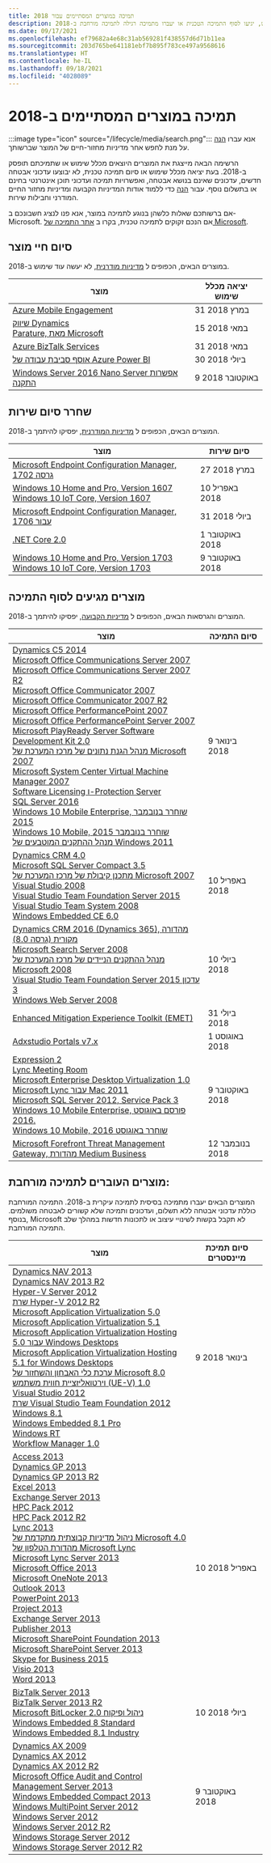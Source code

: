 ```yaml
---
title: תמיכה במוצרים המסתיימים עבור 2018
description: גלו באילו מוצרים לא יעשה עוד שימוש, יגיעו לסוף התמיכה הטכנית או יעברו מתמיכה רגילה לתמיכה מורחבת ב-2018.
ms.date: 09/17/2021
ms.openlocfilehash: ef79682a4e68c31ab569281f438557d6d71b11ea
ms.sourcegitcommit: 203d765be641181ebf7b895f783ce497a9568616
ms.translationtype: HT
ms.contentlocale: he-IL
ms.lasthandoff: 09/18/2021
ms.locfileid: "4028089"
---
```

# <a name="products-ending-support-in-2018"></a>תמיכה במוצרים המסתיימים ב-2018

:::image type="icon" source="/lifecycle/media/search.png":::
אנא עברו [הנה](/lifecycle/products/) על מנת לחפש אחר מדיניות מחזור-חיים של המוצר שברשותך.

הרשימה הבאה מייצגת את המוצרים היוצאים מכלל שימוש או שתמיכתם תופסק ב-2018. בעת יציאה מכלל שימוש או סיום תמיכה טכנית, לא יבוצעו עדכוני אבטחה חדשים, עדכונים שאינם בנושא אבטחה, ואפשרויות תמיכה ועדכוני תוכן אינטרנטי בחינם או בתשלום נוסף. עבור [הנה](/lifecycle/overview/product-end-of-support-overview) כדי ללמוד אודות המדיניות הקבועה ומדיניות מחזור החיים המודרני וחבילות שירות.

אם ברשותכם שאלות כלשהן בנוגע לתמיכה במוצר, אנא פנו לנציג חשבונכם ב- Microsoft. אם הנכם זקוקים לתמיכה טכנית, בקרו ב [אתר התמיכה של Microsoft](https://support.microsoft.com/contactus/?ws=support).

## <a name="product-retirements"></a>סיום חיי מוצר

במוצרים הבאים, הכפופים ל [מדיניות מודרנית](/lifecycle/policies/modern), לא יעשה עוד שימוש ב-2018.

| מוצר | יציאה מכלל שימוש |
| --- | --- |
| [Azure Mobile Engagement](/lifecycle/products/azure-mobile-engagement?branch=live)<br> | 31 במרץ 2018 |
| [שיווק Dynamics](/lifecycle/products/dynamics-marketing?branch=live)<br>[Parature, מאת Microsoft](/lifecycle/products/parature-from-microsoft?branch=live)<br> | 15 במאי 2018 |
| [Azure BizTalk Services](/lifecycle/products/azure-biztalk-services?branch=live)<br> | 31 במאי 2018 |
| [אוסף סביבת עבודה של Azure Power BI](/lifecycle/products/azure-power-bi-workspace-collection?branch=live)<br> | 30 ביולי 2018 |
| [Windows Server 2016 Nano Server אפשרות התקנה](/lifecycle/products/windows-server-2016-nano-server-installation-option?branch=live)<br> | 9 באוקטובר 2018 |


## <a name="release-end-of-servicing"></a>שחרר סיום שירות

המוצרים הבאים, הכפופים ל [מדיניות המודרנית](/lifecycle/policies/modern), יפסיקו להיתמך ב-2018.

| מוצר | סיום שירות |
| --- | --- |
| [Microsoft Endpoint Configuration Manager, גרסה 1702](/lifecycle/products/microsoft-endpoint-configuration-manager?branch=live)<br> | 27 במרץ 2018 |
| [Windows 10 Home and Pro, Version 1607](/lifecycle/products/windows-10-home-and-pro?branch=live)<br>[Windows 10 IoT Core, Version 1607](/lifecycle/products/windows-10-iot-core?branch=live)<br> | 10 באפריל 2018 |
| [Microsoft Endpoint Configuration Manager, עבור 1706](/lifecycle/products/microsoft-endpoint-configuration-manager?branch=live)<br> | 31 ביולי 2018 |
| [.NET Core 2.0](/lifecycle/products/microsoft-net-and-net-core?branch=live)<br> | 1 באוקטובר 2018 |
| [Windows 10 Home and Pro, Version 1703](/lifecycle/products/windows-10-home-and-pro?branch=live)<br>[Windows 10 IoT Core, Version 1703](/lifecycle/products/windows-10-iot-core?branch=live)<br> | 9 באוקטובר 2018 |


## <a name="products-reaching-end-of-support"></a>מוצרים מגיעים לסוף התמיכה

המוצרים והגרסאות הבאים, הכפופים ל [מדיניות הקבועה](/lifecycle/policies/fixed), יפסיקו להיתמך ב-2018.

| מוצר | סיום התמיכה |
| --- | --- |
| [Dynamics C5 2014](/lifecycle/products/dynamics-c5-2014?branch=live)<br>[Microsoft Office Communications Server 2007](/lifecycle/products/microsoft-office-communications-server-2007?branch=live)<br>[Microsoft Office Communications Server 2007 R2](/lifecycle/products/microsoft-office-communications-server-2007-r2?branch=live)<br>[Microsoft Office Communicator 2007](/lifecycle/products/microsoft-office-communicator-2007?branch=live)<br>[Microsoft Office Communicator 2007 R2](/lifecycle/products/microsoft-office-communicator-2007-r2?branch=live)<br>[Microsoft Office PerformancePoint 2007](/lifecycle/products/microsoft-office-performancepoint-2007?branch=live)<br>[Microsoft Office PerformancePoint Server 2007](/lifecycle/products/microsoft-office-performancepoint-server-2007?branch=live)<br>[Microsoft PlayReady Server Software Development Kit 2.0](/lifecycle/products/microsoft-playready-server-software-development-kit-20?branch=live)<br>[מנהל הגנת נתונים של מרכז המערכת של Microsoft 2007](/lifecycle/products/microsoft-system-center-data-protection-manager-2007?branch=live)<br>[Microsoft System Center Virtual Machine Manager 2007](/lifecycle/products/microsoft-system-center-virtual-machine-manager-2007?branch=live)<br>[Software Licensing ו-Protection Server](/lifecycle/products/software-licensing-and-protection-server?branch=live)<br>[SQL Server 2016](/lifecycle/products/sql-server-2016?branch=live)<br>[Windows 10 Mobile Enterprise, שוחרר בנובמבר 2015](/lifecycle/products/windows-10-mobile-enterprise-released-in-november-2015?branch=live)<br>[Windows 10 Mobile, שוחרר בנובמבר 2015](/lifecycle/products/windows-10-mobile-released-in-november-2015?branch=live)<br>[מנהל ההתקנים המוטבעים של Windows 2011](/lifecycle/products/windows-embedded-device-manager-2011?branch=live)<br> | 9 בינואר 2018 |
| [Dynamics CRM 4.0](/lifecycle/products/dynamics-crm-40?branch=live)<br>[Microsoft SQL Server Compact 3.5](/lifecycle/products/microsoft-sql-server-compact-35?branch=live)<br>[מתכנן קיבולת של מרכז המערכת של Microsoft 2007](/lifecycle/products/microsoft-system-center-capacity-planner-2007?branch=live)<br>[Visual Studio 2008](/lifecycle/products/visual-studio-2008?branch=live)<br>[Visual Studio Team Foundation Server 2015](/lifecycle/products/visual-studio-team-foundation-server-2015?branch=live)<br>[Visual Studio Team System 2008](/lifecycle/products/visual-studio-team-system-2008?branch=live)<br>[Windows Embedded CE 6.0](/lifecycle/products/windows-embedded-ce-60?branch=live)<br> | 10 באפריל 2018 |
| [Dynamics CRM 2016 (Dynamics 365), מהדורה מקורית (גרסה 8.0)](/lifecycle/products/dynamics-crm-2016-dynamics-365?branch=live)<br>[Microsoft Search Server 2008](/lifecycle/products/microsoft-search-server-2008?branch=live)<br>[מנהל ההתקנים הניידים של מרכז המערכת של Microsoft 2008](/lifecycle/products/microsoft-system-center-mobile-device-manager-2008?branch=live)<br>[Visual Studio Team Foundation Server 2015 עדכון 3](/lifecycle/products/visual-studio-team-foundation-server-2015?branch=live)<br>[Windows Web Server 2008](/lifecycle/products/windows-web-server-2008?branch=live)<br> | 10 ביולי 2018 |
| [Enhanced Mitigation Experience Toolkit (EMET)](/lifecycle/products/enhanced-mitigation-experience-toolkit-emet?branch=live)<br> | 31 ביולי 2018 |
| [Adxstudio Portals v7.x](/lifecycle/products/adxstudio-portals-v7x?branch=live)<br> | 1 באוגוסט 2018 |
| [Expression 2](/lifecycle/products/expression-blend-2?branch=live)<br>[Lync Meeting Room](/lifecycle/products/lync-meeting-room?branch=live)<br>[Microsoft Enterprise Desktop Virtualization 1.0](/lifecycle/products/microsoft-enterprise-desktop-virtualization-10?branch=live)<br>[Microsoft Lync עבור Mac 2011](/lifecycle/products/microsoft-lync-for-mac-2011?branch=live)<br>[Microsoft SQL Server 2012, Service Pack 3](/lifecycle/products/microsoft-sql-server-2012?branch=live)<br>[Windows 10 Mobile Enterprise, פורסם באוגוסט 2016.](/lifecycle/products/windows-10-mobile-enterprise-released-in-august-2016?branch=live)<br>[Windows 10 Mobile, שוחרר באוגוסט 2016](/lifecycle/products/windows-10-mobile-released-in-august-2016?branch=live)<br> | 9 באוקטובר 2018 |
| [Microsoft Forefront Threat Management Gateway, מהדורת Medium Business](/lifecycle/products/microsoft-forefront-threat-management-gateway-medium-business-edition?branch=live)<br> | 12 בנובמבר 2018 |


## <a name="products-moving-to-extended-support"></a>מוצרים העוברים לתמיכה מורחבת:

המוצרים הבאים יעברו מתמיכה בסיסית לתמיכה עיקרית ב-2018. התמיכה המורחבת כוללת עדכוני אבטחה ללא תשלום, ועדכונים ותמיכה שלא קשורים לאבטחה משולמים. בנוסף, Microsoft לא תקבל בקשות לשינויי עיצוב או לתכונות חדשות במהלך שלב התמיכה המורחבת.

| מוצר | סיום תמיכת מיינסטרים |
| --- | --- |
| [Dynamics NAV 2013](/lifecycle/products/dynamics-nav-2013?branch=live)<br>[Dynamics NAV 2013 R2](/lifecycle/products/dynamics-nav-2013-r2?branch=live)<br>[Hyper-V Server 2012](/lifecycle/products/hyperv-server-2012?branch=live)<br>[שרת Hyper-V 2012 R2](/lifecycle/products/hyperv-server-2012-r2?branch=live)<br>[Microsoft Application Virtualization 5.0](/lifecycle/products/microsoft-application-virtualization-50?branch=live)<br>[Microsoft Application Virtualization 5.1](/lifecycle/products/microsoft-application-virtualization-51?branch=live)<br>[Microsoft Application Virtualization Hosting 5.0 עבור Windows Desktops](/lifecycle/products/microsoft-application-virtualization-hosting-50?branch=live)<br>[Microsoft Application Virtualization Hosting 5.1 for Windows Desktops](/lifecycle/products/microsoft-application-virtualization-hosting-51?branch=live)<br>[ערכת כלי האבחון והשחזור של Microsoft 8.0](/lifecycle/products/microsoft-diagnostics-and-recovery-toolset-80?branch=live)<br>[וירטואליזציית חווית משתמש (UE-V) 1.0](/lifecycle/products/user-experience-virtualization-uev-10?branch=live)<br>[Visual Studio 2012](/lifecycle/products/visual-studio-2012?branch=live)<br>[שרת Visual Studio Team Foundation 2012](/lifecycle/products/visual-studio-team-foundation-server-2012?branch=live)<br>[Windows 8.1](/lifecycle/products/windows-81?branch=live)<br>[Windows Embedded 8.1 Pro](/lifecycle/products/windows-embedded-81-pro?branch=live)<br>[Windows RT](/lifecycle/products/windows-rt?branch=live)<br>[Workflow Manager 1.0](/lifecycle/products/workflow-manager-10?branch=live)<br> | 9 בינואר 2018 |
| [Access 2013](/lifecycle/products/access-2013?branch=live)<br>[Dynamics GP 2013](/lifecycle/products/dynamics-gp-2013?branch=live)<br>[Dynamics GP 2013 R2](/lifecycle/products/dynamics-gp-2013-r2?branch=live)<br>[Excel 2013](/lifecycle/products/excel-2013?branch=live)<br>[Exchange Server 2013](/lifecycle/products/exchange-server-2013?branch=live)<br>[HPC Pack 2012](/lifecycle/products/hpc-pack-2012?branch=live)<br>[HPC Pack 2012 R2](/lifecycle/products/hpc-pack-2012-r2?branch=live)<br>[Lync 2013](/lifecycle/products/microsoft-lync-2013?branch=live)<br>[ניהול מדיניות קבוצתית מתקדמת של Microsoft 4.0](/lifecycle/products/microsoft-advanced-group-policy-management-40?branch=live)<br>[מהדורת הטלפון של Microsoft Lync](/lifecycle/products/microsoft-lync-phone-edition?branch=live)<br>[Microsoft Lync Server 2013](/lifecycle/products/microsoft-lync-server-2013?branch=live)<br>[Microsoft Office 2013](/lifecycle/products/microsoft-office-2013?branch=live)<br>[Microsoft OneNote 2013](/lifecycle/products/microsoft-onenote-2013?branch=live)<br>[Outlook 2013](/lifecycle/products/outlook-2013?branch=live)<br>[PowerPoint 2013](/lifecycle/products/powerpoint-2013?branch=live)<br>[Project 2013](/lifecycle/products/project-2013?branch=live)<br>[Exchange Server 2013](/lifecycle/products/project-server-2013?branch=live)<br>[Publisher 2013](/lifecycle/products/publisher-2013?branch=live)<br>[Microsoft SharePoint Foundation 2013](/lifecycle/products/sharepoint-foundation-2013?branch=live)<br>[Microsoft SharePoint Server 2013](/lifecycle/products/sharepoint-server-2013?branch=live)<br>[Skype for Business 2015](/lifecycle/products/skype-for-business-2015?branch=live)<br>[Visio 2013](/lifecycle/products/visio-2013?branch=live)<br>[Word 2013](/lifecycle/products/word-2013?branch=live)<br> | 10 באפריל 2018 |
| [BizTalk Server 2013](/lifecycle/products/biztalk-server-2013?branch=live)<br>[BizTalk Server 2013 R2](/lifecycle/products/biztalk-server-2013-r2?branch=live)<br>[Microsoft BitLocker ניהול ופיקוח 2.0](/lifecycle/products/microsoft-bitlocker-administration-and-monitoring-20?branch=live)<br>[Windows Embedded 8 Standard](/lifecycle/products/windows-embedded-8-standard?branch=live)<br>[Windows Embedded 8.1 Industry](/lifecycle/products/windows-embedded-81-industry?branch=live)<br> | 10 ביולי 2018 |
| [Dynamics AX 2009](/lifecycle/products/dynamics-ax-2009?branch=live)<br>[Dynamics AX 2012](/lifecycle/products/dynamics-ax-2012?branch=live)<br>[Dynamics AX 2012 R2](/lifecycle/products/dynamics-ax-2012-r2?branch=live)<br>[Microsoft Office Audit and Control Management Server 2013](/lifecycle/products/microsoft-office-audit-and-control-management-server-2013?branch=live)<br>[Windows Embedded Compact 2013](/lifecycle/products/windows-embedded-compact-2013?branch=live)<br>[Windows MultiPoint Server 2012](/lifecycle/products/windows-multipoint-server-2012?branch=live)<br>[Windows Server 2012](/lifecycle/products/windows-server-2012?branch=live)<br>[Windows Server 2012 R2](/lifecycle/products/windows-server-2012-r2?branch=live)<br>[Windows Storage Server 2012](/lifecycle/products/windows-storage-server-2012?branch=live)<br>[Windows Storage Server 2012 R2](/lifecycle/products/windows-storage-server-2012-r2?branch=live)<br> | 9 באוקטובר 2018 |
